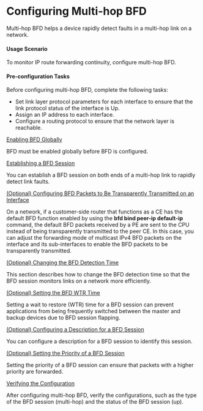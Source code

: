 Configuring Multi-hop BFD
=========================

Multi-hop BFD helps a device rapidly detect faults in a multi-hop link on a network.

#### Usage Scenario

To monitor IP route forwarding continuity, configure multi-hop BFD.


#### Pre-configuration Tasks

Before configuring multi-hop BFD, complete the following tasks:

* Set link layer protocol parameters for each interface to ensure that the link protocol status of the interface is Up.
* Assign an IP address to each interface.
* Configure a routing protocol to ensure that the network layer is reachable.


[Enabling BFD Globally](../../../../software/nev8r10_vrpv8r16/user/vrp/dc_vrp_bfd_cfg_0023.html)

BFD must be enabled globally before BFD is configured.

[Establishing a BFD Session](../../../../software/nev8r10_vrpv8r16/user/vrp/dc_vrp_bfd_cfg_0024.html)

You can establish a BFD session on both ends of a multi-hop link to rapidly detect link faults.

[(Optional) Configuring BFD Packets to Be Transparently Transmitted on an Interface](../../../../software/nev8r10_vrpv8r16/user/ne/dc_ne_bfd_cfg_0001c.html)

On a network, if a customer-side router that functions as a CE has the default BFD function enabled by using the **bfd bind peer-ip default-ip** command, the default BFD packets received by a PE are sent to the CPU instead of being transparently transmitted to the peer CE. In this case, you can adjust the forwarding mode of multicast IPv4 BFD packets on the interface and its sub-interfaces to enable the BFD packets to be transparently transmitted.

[(Optional) Changing the BFD Detection Time](../../../../software/nev8r10_vrpv8r16/user/vrp/dc_vrp_bfd_cfg_0029.html)

This section describes how to change the BFD detection time so that the BFD session monitors links on a network more efficiently.

[(Optional) Setting the BFD WTR Time](../../../../software/nev8r10_vrpv8r16/user/vrp/dc_vrp_bfd_cfg_0030.html)

Setting a wait to restore (WTR) time for a BFD session can prevent applications from being frequently switched between the master and backup devices due to BFD session flapping.

[(Optional) Configuring a Description for a BFD Session](../../../../software/nev8r10_vrpv8r16/user/vrp/dc_vrp_bfd_cfg_0031.html)

You can configure a description for a BFD session to identify this session.

[(Optional) Setting the Priority of a BFD Session](../../../../software/nev8r10_vrpv8r16/user/vrp/dc_vrp_bfd_cfg_0038.html)

Setting the priority of a BFD session can ensure that packets with a higher priority are forwarded.

[Verifying the Configuration](../../../../software/nev8r10_vrpv8r16/user/vrp/dc_vrp_bfd_cfg_0025.html)

After configuring multi-hop BFD, verify the configurations, such as the type of the BFD session (multi-hop) and the status of the BFD session (up).